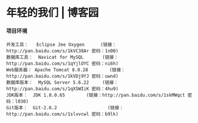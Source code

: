 # 年轻的我们 | 博客园

#### 项目环境

	开发工具：	Eclipse Jee Oxygen	    (链接：http://pan.baidu.com/s/1kVC38Ar 密码：1n00)
	数据库工具：	Navicat for MySQL	    (链接：http://pan.baidu.com/s/1qYjlOYC 密码：ni6h)
	Web服务器：	Apache Tomcat 8.0.28	    (链接：http://pan.baidu.com/s/1kVDj9YJ 密码：uwnd)
	数据库版本：	MySQL Server 5.6.22	    (链接：http://pan.baidu.com/s/1qXSWIiK 密码：4hu9)
	JDK版本：	JDK 1.8.0.65		(链接：http://pan.baidu.com/s/1skMWqct 密码：l030)
	Git版本：	Git-2.6.2                   (链接：http://pan.baidu.com/s/1slvvcwl 密码：b9lk)
